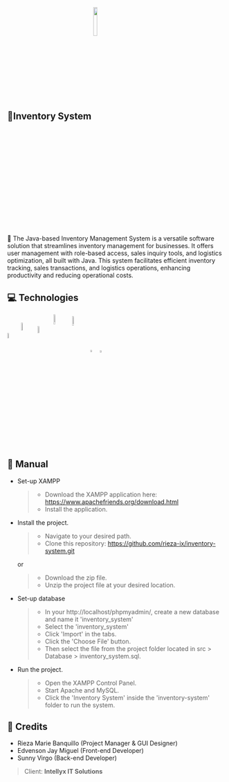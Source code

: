 <h2>
    📁Inventory System
    <img width="13%" style="vertical-align:middle" src="https://badgen.net/badge/status/finished/blue" />
</h2>

📝 The Java-based Inventory Management System is a versatile software solution that streamlines inventory management for businesses. It offers user management with role-based access, sales inquiry tools, and logistics optimization, all built with Java. This system facilitates efficient inventory tracking, sales transactions, and logistics operations, enhancing productivity and reducing operational costs.

## 💻 Technologies

<p align="left">
    <img width="5.6%" align="center" src="https://www.svgrepo.com/show/303388/java-4-logo.svg">
    <img width="6.8%" align="center" src="https://www.qfs.de/fileadmin/_processed_/8/0/csm_java-swing_c77435cfa9.png">
    <img width="6.4%" align="center" src="https://pbs.twimg.com/media/FkApeNZWAAAdE8l.png">
    <img width="7.8%" align="center" src="https://www.svgrepo.com/show/303251/mysql-logo.svg">
    <img width="7.6%" align="center" src="https://upload.wikimedia.org/wikipedia/commons/thumb/4/4f/PhpMyAdmin_logo.svg/2560px-PhpMyAdmin_logo.svg.png">
    <img width="3.6%" align="center" src="https://www.apachefriends.org/images/xampp-logo-ac950edf.svg">
    <img width="3.5%" align="center" src="https://seeklogo.com/images/N/netbeans-logo-335EBA952E-seeklogo.com.png">
</p>

## 📖 Manual

- Set-up XAMPP

  > - Download the XAMPP application here: https://www.apachefriends.org/download.html
  > - Install the application.

- Install the project.

  > - Navigate to your desired path.
  > - Clone this repository: https://github.com/rieza-ix/inventory-system.git

  or

  > - Download the zip file.
  > - Unzip the project file at your desired location.

- Set-up database

  > - In your http://localhost/phpmyadmin/, create a new database and name it 'inventory_system'
  > - Select the 'inventory_system'
  > - Click 'Import' in the tabs.
  > - Click the 'Choose File' button.
  > - Then select the file from the project folder located in src > Database > inventory_system.sql.

- Run the project.
  > - Open the XAMPP Control Panel.
  > - Start Apache and MySQL.
  > - Click the 'Inventory System' inside the 'inventory-system' folder to run the system.

## 👥 Credits

- Rieza Marie Banquillo (Project Manager & GUI Designer)
- Edvenson Jay Miguel (Front-end Developer)
- Sunny Virgo (Back-end Developer)

> Client: **Intellyx IT Solutions**